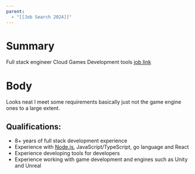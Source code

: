 ```yaml
---
parent:
  - "[[Job Search 2024]]"
---
```

# Summary 
Full stack engineer Cloud Games Development tools 
[job link](https://jobs.netflix.com/jobs/319368353)
# Body
Looks neat I meet some requirements basically just not the game engine ones to a large extent.

## Qualifications:

- 8+ years of full stack development experience
- Experience with [Node.js](http://Node.js), JavaScript/TypeScript, go language and React
- Experience developing tools for developers
- Experience working with game development and engines such as Unity and Unreal
